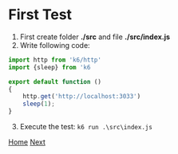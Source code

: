 # First Test

1. First create folder **./src** and file **./src/index.js**
2. Write following code:
```javascript
import http from 'k6/http'
import {sleep} from 'k6

export default function ()
{   
    http.get('http://localhost:3033')
    sleep(1);
}
```
3. Execute the test:
```k6 run .\src\index.js```

[Home](../README.md) [Next](2-Test%20Lifecycle.md)

